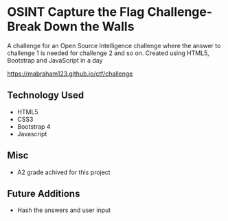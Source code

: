 # OSINT Capture the Flag Challenge- Break Down the Walls

A challenge for an Open Source Intelligence challenge where the answer to challenge 1 is needed for challenge 2 and so on.
Created using HTML5, Bootstrap and JavaScript in a day

https://mabraham123.github.io/ctf/challenge

## Technology Used
- HTML5 
- CSS3
- Bootstrap 4
- Javascript

## Misc
- A2 grade achived for this project

## Future Additions
* Hash the answers and user input
